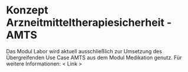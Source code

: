 # Konzept Arzneitmitteltherapiesicherheit - AMTS

Das Modul Labor wird aktuell ausschließlich zur Umsetzung des Übergreifenden Use Case AMTS aus dem Modul Medikation genutz.
Für weitere Informationen: < Link >
